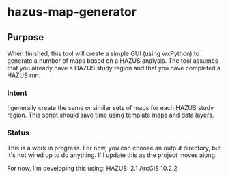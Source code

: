 # hazus-map-generator

## Purpose

When finished, this tool will create a simple GUI (using wxPython) to generate
a number of maps based on a HAZUS analysis.  The tool assumes that you already
have a HAZUS study region and that you have completed a HAZUS run.

### Intent

I generally create the same or similar sets of maps for each HAZUS study region.
This script should save time using template maps and data layers.

### Status

This is a work in progress.  For now, you can choose an output directory, but it's not wired up to do anything.
I'll update this as the project moves along.

For now, I'm developing this using:
HAZUS: 2.1
ArcGIS 10.2.2